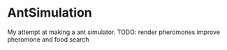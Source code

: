 # AntSimulation
My attempt at making a ant simulator.
TODO:
    render pheromones
    improve pheromone and food search
